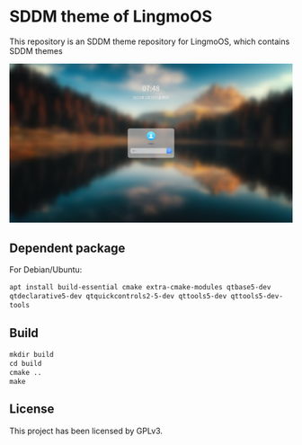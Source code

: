 # SDDM theme of LingmoOS
This repository is an SDDM theme repository for LingmoOS, which contains SDDM themes

![screenshot](screenshot.png)

## Dependent package

For Debian/Ubuntu:
```shell
apt install build-essential cmake extra-cmake-modules qtbase5-dev qtdeclarative5-dev qtquickcontrols2-5-dev qttools5-dev qttools5-dev-tools
```

## Build
```shell
mkdir build
cd build
cmake ..
make
```

## License

This project has been licensed by GPLv3.